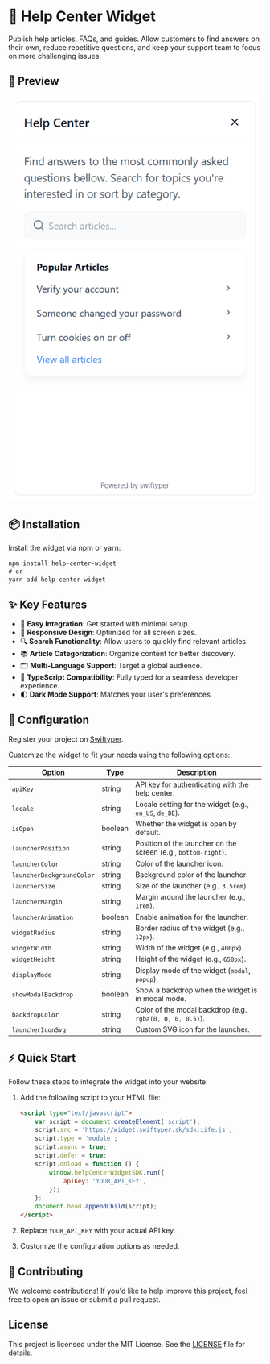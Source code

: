 # 🛟 Help Center Widget

Publish help articles, FAQs, and guides. Allow customers to find answers on their own, reduce repetitive questions, and keep your support team to focus on more challenging issues.

## 👀 Preview

![Help Center Widget Preview](https://raw.githubusercontent.com/swiftyper-sk/help-center-widget/main/preview.png)

## 📦 Installation

Install the widget via npm or yarn:

```shell
npm install help-center-widget
# or
yarn add help-center-widget
```

## ✨ Key Features

- 🚀 **Easy Integration**: Get started with minimal setup.
- 📱 **Responsive Design**: Optimized for all screen sizes.
- 🔍 **Search Functionality**: Allow users to quickly find relevant articles.
- 📚 **Article Categorization**: Organize content for better discovery.
- 🗂️ **Multi-Language Support**: Target a global audience.
- 💪 **TypeScript Compatibility**: Fully typed for a seamless developer experience.
- 🌓 **Dark Mode Support**: Matches your user's preferences.

## 🔧 Configuration

Register your project on [Swiftyper](https://swiftyper.sk).

Customize the widget to fit your needs using the following options:

| **Option**                 | **Type** | **Description**                                                |
|----------------------------|----------|----------------------------------------------------------------|
| `apiKey`                   | string   | API key for authenticating with the help center.               |
| `locale`                   | string   | Locale setting for the widget (e.g., `en_US`, `de_DE`).        |
| `isOpen`                   | boolean  | Whether the widget is open by default.                         |
| `launcherPosition`         | string   | Position of the launcher on the screen (e.g., `bottom-right`). |
| `launcherColor`            | string   | Color of the launcher icon.                                    |
| `launcherBackgroundColor`  | string   | Background color of the launcher.                              |
| `launcherSize`             | string   | Size of the launcher (e.g., `3.5rem`).                         |
| `launcherMargin`           | string   | Margin around the launcher  (e.g., `1rem`).                    |
| `launcherAnimation`        | boolean  | Enable animation for the launcher.                             |
| `widgetRadius`             | string   | Border radius of the widget (e.g., `12px`).                    |
| `widgetWidth`              | string   | Width of the widget (e.g., `400px`).                           |
| `widgetHeight`             | string   | Height of the widget (e.g., `650px`).                          |
| `displayMode`              | string   | Display mode of the widget (`modal`, `popup`).                 |
| `showModalBackdrop`        | boolean  | Show a backdrop when the widget is in modal mode.              |
| `backdropColor`            | string   | Color of the modal backdrop (e.g. `rgba(0, 0, 0, 0.5)`).       |
| `launcherIconSvg`          | string   | Custom SVG icon for the launcher.                              |

## ⚡️ Quick Start

Follow these steps to integrate the widget into your website:

1. Add the following script to your HTML file:
        
    ```html
    <script type="text/javascript">
        var script = document.createElement('script');
        script.src = 'https://widget.swiftyper.sk/sdk.iife.js';
        script.type = 'module';
        script.async = true;
        script.defer = true;
        script.onload = function () {
            window.helpCenterWidgetSDK.run({
                apiKey: 'YOUR_API_KEY',
            });
        };
        document.head.appendChild(script);
    </script>
    ```

2. Replace `YOUR_API_KEY` with your actual API key.

3. Customize the configuration options as needed.

## 🌟 Contributing

We welcome contributions! If you'd like to help improve this project, feel free to open an issue or submit a pull request.

## License

This project is licensed under the MIT License. See the [LICENSE](LICENSE) file for details.
